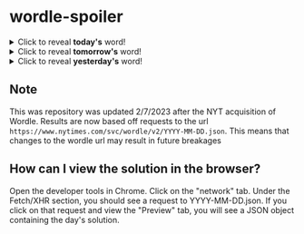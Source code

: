 # wordle-spoiler

<details>
  <summary>Click to reveal <b>today's</b> word!</summary>
  <br>
  <b> ounce </b>
</details>

<details>
  <summary>Click to reveal <b>tomorrow's</b> word!</summary>
  <br>
  <b> medic </b>
</details>

<details>
  <summary>Click to reveal <b>yesterday's</b> word!</summary>
  <br>
  <b> saucy </b>
</details>

## Note
This was repository was updated 2/7/2023 after the NYT acquisition of Wordle. Results are now based off requests to the url `https://www.nytimes.com/svc/wordle/v2/YYYY-MM-DD.json`. This means that changes to the wordle url may result in future breakages

## How can I view the solution in the browser?
Open the developer tools in Chrome. Click on the "network" tab. Under the Fetch/XHR section, you should see a request to YYYY-MM-DD.json. If you click on that request and view the "Preview" tab, you will see a JSON object containing the day's solution.